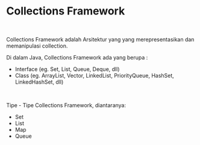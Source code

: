 # Collections Framework

 <br>

<span class='text-yellow text-xl'>Collections Framework</span> adalah Arsitektur yang yang merepresentasikan dan memanipulasi collection.

Di dalam Java, Collections Framework ada yang berupa :

- <span class='text-yellow'>Interface</span> (eg. Set, List, Queue, Deque, dll)
- <span class='text-yellow'>Class</span> (eg. ArrayList, Vector, LinkedList, PriorityQueue, HashSet, LinkedHashSet, dll)

<br>

Tipe - Tipe Collections Framework, diantaranya:

- <span class='text-yellow'>Set</span>
- <span class='text-yellow'>List</span>
- <span class='text-yellow'>Map</span>
- Queue
